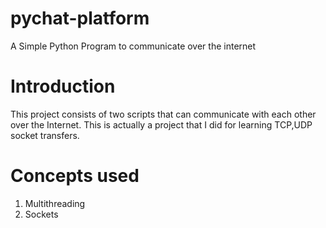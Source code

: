 # pychat-platform
A Simple Python Program to communicate over the internet

# Introduction
  This project consists of two scripts that can communicate with each other over the Internet. This is actually a project that I did for learning TCP,UDP socket transfers.

# Concepts used
1) Multithreading
2) Sockets
